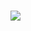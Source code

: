 ### <a href="https://twitter.com/Lu_Sife_" align="center" width="100%"><img src="https://img.shields.io/badge/Twitter-blue?style=for-the-badge&logo=twitter&logoColor=white"></a>

<!--
**LU-SIFE/LU-SIFE** is a ✨ _special_ ✨ repository because its `README.md` (this file) appears on your GitHub profile.

Here are some ideas to get you started:

- 🔭 I’m currently working on ...
- 🌱 I’m currently learning ...
- 👯 I’m looking to collaborate on ...
- 🤔 I’m looking for help with ...
- 💬 Ask me about ...
- 📫 How to reach me: ...
- 😄 Pronouns: ...
- ⚡ Fun fact: ...
-->
